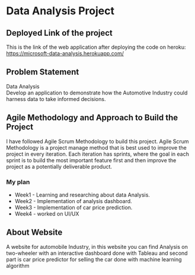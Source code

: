 # Data Analysis Project #

## Deployed Link of the project ##
This is the link of the web application after deploying the code on heroku: https://microsoft-data-analysis.herokuapp.com/
## Problem Statement ##
Data Analysis  
Develop an application to demonstrate how the Automotive Industry could harness data to take informed decisions.

## Agile Methodology and Approach to Build the Project ##
I have followed Agile Scrum Methodology to build this project. Agile Scrum Methodology is a project manage method that is best used to improve the project in every iteration. Each iteration has sprints, where the goal in each sprint is to build the most important feature first and then improve the project as a potentially deliverable product.

### My plan ###
* Week1	- Learning and researching about data Analysis. 
* Week2	- Implementation of analysis dashboard.
* Week3 -	Implementation of car price prediction.
* Week4 -	worked on UI/UX

## About Website ##
A website for automobile Industry, in this website you can find Analysis on two-wheeler with an interactive dashboard done with Tableau and second part is car price predictor for selling the car done with machine learning algorithm
